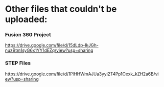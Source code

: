 # Other files that couldn't be uploaded:

### Fusion 360 Project
https://drive.google.com/file/d/15dLdp-lkJGh-nuzBtm1syG6x1YY1dEZq/view?usp=sharing

### STEP Files
https://drive.google.com/file/d/1PlHHWmAJUa3yyi2T4Pp1Oexk_kZH2a6B/view?usp=sharing
